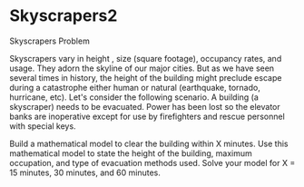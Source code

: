 # Skyscrapers2
Skyscrapers
	Problem	 
 	
Skyscrapers vary in height , size (square footage), occupancy rates, and usage. They adorn the skyline of our major cities. But as we have seen several times in history, the height of the building might preclude escape during a catastrophe either human or natural (earthquake, tornado, hurricane, etc). Let's consider the following scenario. A building (a skyscraper) needs to be evacuated. Power has been lost so the elevator banks are inoperative except for use by firefighters and rescue personnel with special keys. 

Build a mathematical model to clear the building within X minutes. Use this mathematical model to state the height of the building, maximum occupation, and type of evacuation methods used. Solve your model for X = 15 minutes, 30 minutes, and 60 minutes.
